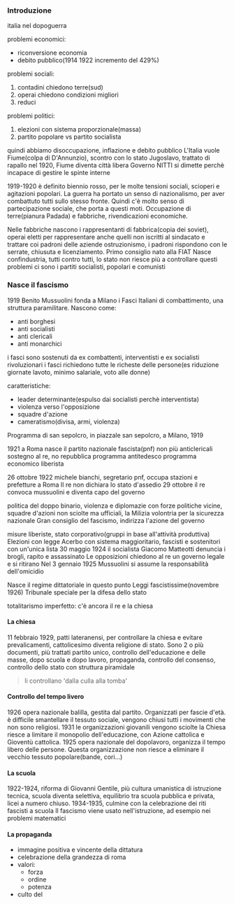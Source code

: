 ### Introduzione
italia nel dopoguerra

problemi economici:
* riconversione economia
* debito pubblico(1914 1922 incremento del 429%)

problemi sociali:
1. contadini chiedono terre(sud)
2.  operai chiedono condizioni migliori
3.  reduci

problemi politici:
1.  elezioni con sistema proporzionale(massa)
2.  partito popolare vs partito socialista

quindi abbiamo disoccupazione, inflazione e debito pubblico
L'Italia vuole Fiume(colpa di D'Annunzio), scontro con lo stato Jugoslavo, trattato di rapallo nel 1920, Fiume diventa città libera
Governo NITTI si dimette perchè incapace di gestire le spinte interne

1919-1920 è definito biennio rosso, per le molte tensioni sociali, scioperi e agitazioni popolari.
La guerra ha portato un senso di nazionalismo, per aver combattuto tutti sullo stesso fronte. Quindi c'è molto senso di partecipazione sociale, che porta a questi moti.
Occupazione di terre(pianura Padada) e fabbriche, rivendicazioni economiche.

Nelle fabbriche nascono i rappresentanti di fabbrica(copia dei soviet), operai eletti per rappresentare anche quelli non iscritti al sindacato e trattare coi padroni delle aziende
ostruzionismo, i padroni rispondono con le serrate, chiusuta e licenziamento. Primo consiglio nato alla FIAT
Nasce confindustria, tutti contro tutti, lo stato non riesce più a controllare questi problemi
ci sono i partiti socialisti, popolari e comunisti


### Nasce il fascismo
1919 Benito Mussuolini fonda a Milano i Fasci Italiani di combattimento, una struttura paramilitare.
Nascono come:
* anti borghesi
* anti socialisti
* anti clericali
* anti monarchici

i fasci sono sostenuti da ex combattenti, interventisti e ex socialisti rivoluzionari
i fasci richiedono tutte le richeste delle persone(es riduzione giornate lavoto, minimo salariale, voto alle donne)

caratteristiche:
- leader determinante(espulso dai socialisti perchè interventista)
- violenza verso l'opposizione
- squadre d'azione
- cameratismo(divisa, armi, violenza)

Programma di san sepolcro, in piazzale san sepolcro, a Milano, 1919

1921 a Roma nasce il partito nazionale fascista(pnf)
non più anticlericali
sostegno al re, no repubblica
programma antitedesco
programma economico liberista

26 ottobre 1922 michele bianchi, segretario pnf, occupa stazioni e prefetture a Roma
Il re non dichiara lo stato d'assedio
29 ottobre il re convoca mussuolini e diventa capo del governo

politica del doppo binario, violenza e diplomazie con forze politiche vicine, squadre d'azioni non sciolte ma ufficiali, la Milizia volontria per la sicurezza nazionale
Gran consiglio del fascismo, indirizza l'azione del governo

misure liberiste, stato corporativo(gruppi in base all'attività produttiva)
Elezioni con legge Acerbo con sistema maggioritario, fascisti e sostenitori con un'unica lista
30 maggio 1924 il socialista Giacomo Matteotti denuncia i brogli, rapito e assassinato
Le opposizioni chiedono al re un governo legale e si ritirano
Nel 3 gennaio 1925 Mussuolini si assume la responsabilità dell'omicidio

Nasce il regime dittatoriale in questo punto
Leggi fascistissime(novembre 1926)
Tribunale speciale per la difesa dello stato

totalitarismo imperfetto: c'è ancora il re e la chiesa
#### La chiesa
11 febbraio 1929, patti lateranensi, per controllare la chiesa e evitare prevalicamenti, cattolicesimo diventa religione di stato. Sono 2 o più documenti, più trattati
partito unico, controllo dell'educazione e delle masse, dopo scuola e dopo lavoro, propaganda, controllo del consenso, controllo dello stato con struttura piramidale
> li controllano 'dalla culla alla tomba'
#### Controllo del tempo livero
1926 opera nazionale balilla, gestita dal partito. Organizzati per fascie d'età. 
è difficile smantellare il tessuto sociale, vengono chiusi tutti i movimenti che non sono religiosi. 
1931 le organizzazioni giovanili vengono sciolte
la Chiesa riesce a limitare il monopolio dell'educazione, con Azione cattolica e Gioventù cattolica.
1925 opera nazionale del dopolavoro, organizza il tempo libero delle persone. Questa organizzazione non riesce a eliminare il vecchio tessuto popolare(bande, cori...)
#### La scuola
1922-1924, riforma di Giovanni Gentile, più cultura umanistica di istruzione tecnica, scuola diventa selettiva, equilibrio tra scuola pubblica e privata, licei a numero chiuso. 
1934-1935, culmine con la celebrazione dei riti fascisti a scuola
Il fascismo viene usato nell'istruzione, ad esempio nei problemi matematici
#### La propaganda
- immagine positiva e vincente della dittatura
- celebrazione della grandezza di roma
- valori:
	- forza
	- ordine
	- potenza
- culto del 